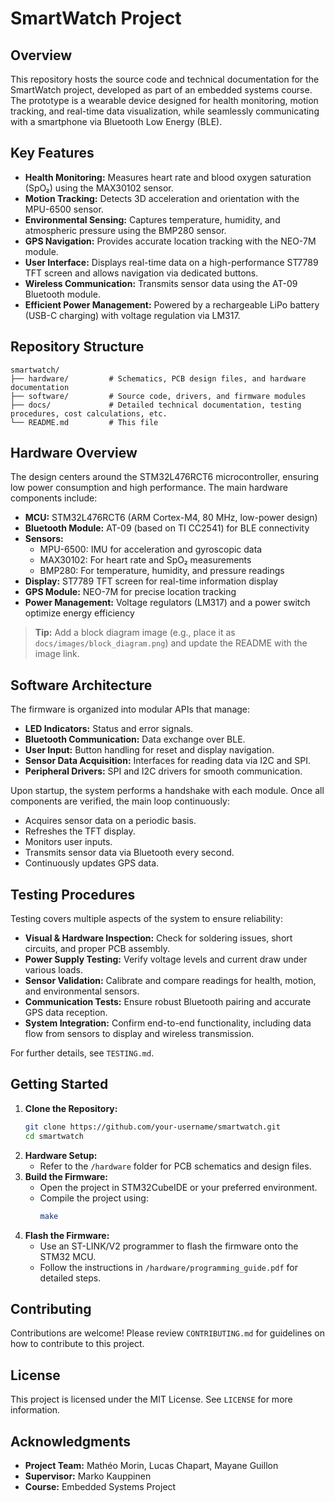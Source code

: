 # SmartWatch Project

## Overview

This repository hosts the source code and technical documentation for the SmartWatch project, developed as part of an embedded systems course. The prototype is a wearable device designed for health monitoring, motion tracking, and real-time data visualization, while seamlessly communicating with a smartphone via Bluetooth Low Energy (BLE).

## Key Features

- **Health Monitoring:** Measures heart rate and blood oxygen saturation (SpO₂) using the MAX30102 sensor.
- **Motion Tracking:** Detects 3D acceleration and orientation with the MPU-6500 sensor.
- **Environmental Sensing:** Captures temperature, humidity, and atmospheric pressure using the BMP280 sensor.
- **GPS Navigation:** Provides accurate location tracking with the NEO-7M module.
- **User Interface:** Displays real-time data on a high-performance ST7789 TFT screen and allows navigation via dedicated buttons.
- **Wireless Communication:** Transmits sensor data using the AT-09 Bluetooth module.
- **Efficient Power Management:** Powered by a rechargeable LiPo battery (USB-C charging) with voltage regulation via LM317.

## Repository Structure

```
smartwatch/
├── hardware/         # Schematics, PCB design files, and hardware documentation
├── software/         # Source code, drivers, and firmware modules
├── docs/             # Detailed technical documentation, testing procedures, cost calculations, etc.
└── README.md         # This file
```

## Hardware Overview

The design centers around the STM32L476RCT6 microcontroller, ensuring low power consumption and high performance. The main hardware components include:

- **MCU:** STM32L476RCT6 (ARM Cortex-M4, 80 MHz, low-power design)
- **Bluetooth Module:** AT-09 (based on TI CC2541) for BLE connectivity
- **Sensors:**
  - MPU-6500: IMU for acceleration and gyroscopic data
  - MAX30102: For heart rate and SpO₂ measurements
  - BMP280: For temperature, humidity, and pressure readings
- **Display:** ST7789 TFT screen for real-time information display
- **GPS Module:** NEO-7M for precise location tracking
- **Power Management:** Voltage regulators (LM317) and a power switch optimize energy efficiency

> **Tip:** Add a block diagram image (e.g., place it as `docs/images/block_diagram.png`) and update the README with the image link.

## Software Architecture

The firmware is organized into modular APIs that manage:

- **LED Indicators:** Status and error signals.
- **Bluetooth Communication:** Data exchange over BLE.
- **User Input:** Button handling for reset and display navigation.
- **Sensor Data Acquisition:** Interfaces for reading data via I2C and SPI.
- **Peripheral Drivers:** SPI and I2C drivers for smooth communication.

Upon startup, the system performs a handshake with each module. Once all components are verified, the main loop continuously:

- Acquires sensor data on a periodic basis.
- Refreshes the TFT display.
- Monitors user inputs.
- Transmits sensor data via Bluetooth every second.
- Continuously updates GPS data.

## Testing Procedures

Testing covers multiple aspects of the system to ensure reliability:

- **Visual & Hardware Inspection:** Check for soldering issues, short circuits, and proper PCB assembly.
- **Power Supply Testing:** Verify voltage levels and current draw under various loads.
- **Sensor Validation:** Calibrate and compare readings for health, motion, and environmental sensors.
- **Communication Tests:** Ensure robust Bluetooth pairing and accurate GPS data reception.
- **System Integration:** Confirm end-to-end functionality, including data flow from sensors to display and wireless transmission.

For further details, see `TESTING.md`.

## Getting Started

1. **Clone the Repository:**
   ```sh
   git clone https://github.com/your-username/smartwatch.git
   cd smartwatch
   ```
2. **Hardware Setup:**
   - Refer to the `/hardware` folder for PCB schematics and design files.
3. **Build the Firmware:**
   - Open the project in STM32CubeIDE or your preferred environment.
   - Compile the project using:
     ```sh
     make
     ```
4. **Flash the Firmware:**
   - Use an ST-LINK/V2 programmer to flash the firmware onto the STM32 MCU.
   - Follow the instructions in `/hardware/programming_guide.pdf` for detailed steps.

## Contributing

Contributions are welcome! Please review `CONTRIBUTING.md` for guidelines on how to contribute to this project.

## License

This project is licensed under the MIT License. See `LICENSE` for more information.

## Acknowledgments

- **Project Team:** Mathéo Morin, Lucas Chapart, Mayane Guillon
- **Supervisor:** Marko Kauppinen
- **Course:** Embedded Systems Project
